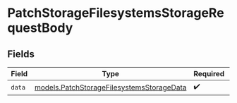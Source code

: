 # PatchStorageFilesystemsStorageRequestBody


## Fields

| Field                                                                                        | Type                                                                                         | Required                                                                                     | Description                                                                                  |
| -------------------------------------------------------------------------------------------- | -------------------------------------------------------------------------------------------- | -------------------------------------------------------------------------------------------- | -------------------------------------------------------------------------------------------- |
| `data`                                                                                       | [models.PatchStorageFilesystemsStorageData](../models/patchstoragefilesystemsstoragedata.md) | :heavy_check_mark:                                                                           | N/A                                                                                          |